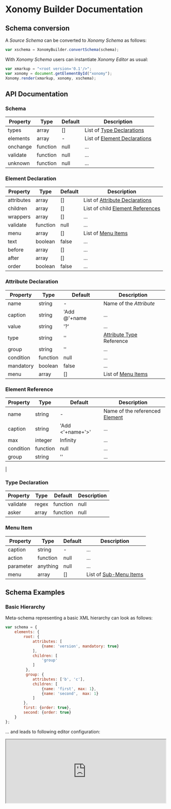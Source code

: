 # Xonomy Builder Documentation

## Schema conversion

A *Source Schema* can be converted to *Xonomy Schema* as follows:

```js
var xschema = XonomyBuilder.convertSchema(schema);
```

With *Xonomy Schema* users can instantiate *Xonomy Editor* as usual:

```js
var xmarkup = "<root version='0.1'/>";
var xonomy = document.getElementById("xonomy");
Xonomy.render(xmarkup, xonomy, xschema);
```

## API Documentation

### Schema

| Property   | Type   | Default | Description |
| -------- | -------- | ------- | ----------- |
| types    | array    | []      | List of [Type Declarations](#type-declaration) |
| elements | array    | -       | List of [Element Declarations](#element-declaration) |
| onchange | function | null    | ... |
| validate | function | null    | ... |
| unknown  | function | null    | ... |

### Element Declaration

| Property   | Type     | Default | Description |
| ---------- | -------- | ------- | ----------- |
| attributes | array    | []      | List of [Attribute Declarations](#attribute-declaration) |
| children   | array    | []      | List of child [Element References](#element-reference) |
| wrappers   | array    | []      | ... | 
| validate   | function | null    | ... |
| menu       | array    | []      | List of [Menu Items](#menu-item) |
| text       | boolean  | false   | ... |
| before     | array    | []      | ... |
| after      | array    | []      | ... |
| order      | boolean  | false   | ... |

### Attribute Declaration

| Property   | Type     | Default      | Description |
| ---------- | -------- | ------------ | ----------- |
| name       | string   | -            | Name of the *Attribute* |
| caption    | string   | 'Add @'+name | ... |
| value      | string   | '?'          | ... |
| type       | string   | ''           | [Attribute Type](#type-declaration) Reference |
| group      | string   | ''           | ... |
| condition  | function | null         | ... |
| mandatory  | boolean  | false        | ... |
| menu       | array    | []           | List of [Menu Items](#menu-item) |

### Element Reference

| Property   | Type     | Default          | Description |
| ---------- | -------- | ---------------- | ----------- |
| name       | string   | -                | Name of the referenced [Element](#element-declaration) |
| caption    | string   | 'Add <'+name+'>' | ... |
| max        | integer  | Infinity         | ... |
| condition  | function | null             | ... |
| group      | string   | ''               | ... |
| 

### Type Declaration

| Property   | Type           | Default | Description |
| ---------- | -------------- | ------- | ----------- |
| validate   | regex|function | null    | ... |
| asker      | array|function | null    | ... |

### Menu Item

| Property   | Type     | Default | Description |
| ---------- | -------- | ------- | ----------- |
| caption    | string   | -       | ... |
| action     | function | null    | ... |
| parameter  | anything | null    | ... |
| menu       | array    | []      | List of [Sub-Menu Items](#menu-item) |

## Schema Examples

### Basic Hierarchy

Meta-schema representing a basic XML hierarchy can look as follows:

```js
var schema = {
    elements: {  
        root: {
            attributes: [
                {name: 'version', mandatory: true}
            ],
            children: [
                'group'
            ]
         },
         group: {
            attributes: ['b', 'c'],
            children: [
                {name: 'first', max: 1},
                {name: 'second',  max: 1}
            ]
        },
        first: {order: true},
        second: {order: true}
    }
};
```

... and leads to following editor configuration:

<iframe src="https://rawgit.com/filodej/xonomy-builder/master/examples/basic/index.html" 
		width="100%" height="200px" style="background-color:#f6f8fa;">&nbsp;</iframe>
